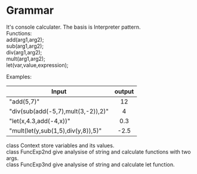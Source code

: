 # Grammar
It's console calculater. The basis is Interpreter pattern.  
Functions:  
add(arg1,arg2);  
sub(arg1,arg2);  
div(arg1,arg2);  
mult(arg1,arg2);  
let(var,value,expression);  

Examples:  

  |  Input                             | output |
  |------------------------------------|:------:|
  |"add(5,7)"                          | 12     |    
  |"div(sub(add(-5,7),mult(3,-2)),2)"  | 4      |  	 
  |"let(x,4.3,add(-4,x))"              | 0.3    |  	 
  |"mult(let(y,sub(1,5),div(y,8)),5)"  | -2.5   |    
 																		  	


class Context store variables and its values.  
class FuncExp2nd give analysise of string and calculate functions with two args.  
class FuncExp3nd give analysise of string and calculate let function.  
